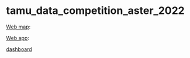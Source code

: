 # tamu_data_competition_aster_2022


[Web map](https://tamu.maps.arcgis.com/apps/webappviewer/index.html?id=fa3c758434b64f068447a660b43fe957):

[Web app](https://tamu.maps.arcgis.com/apps/mapviewer/index.html?webmap=279ef85325b14b539199398d1379e0d7):

[dashboard](https://tamu.maps.arcgis.com/apps/dashboards/e046dbde7b23469fbe2ac2f6698e57d6)

